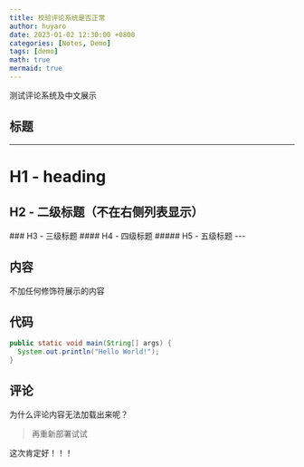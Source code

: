 ```yaml
---
title: 校验评论系统是否正常
author: huyaro
date: 2023-01-02 12:30:00 +0800
categories: [Notes, Demo]
tags: [demo]
math: true
mermaid: true
---
```


测试评论系统及中文展示

## 标题
---
# H1 - heading
<h2 data-toc-skip>H2 - 二级标题（不在右侧列表显示）</h2>
### H3 - 三级标题
#### H4 - 四级标题
##### H5 - 五级标题
---

## 内容

不加任何修饰符展示的内容

## 代码

```java
public static void main(String[] args) {
  System.out.println("Hello World!");
}
```
## 评论

为什么评论内容无法加载出来呢？
> 再重新部署试试

这次肯定好！！！
